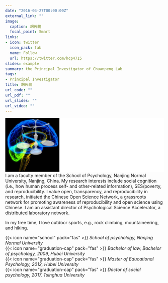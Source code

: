 ```yaml
---
date: "2016-04-27T00:00:00Z"
external_link: ""
image:
  caption: 胡传鹏
  focal_point: Smart
links:
- icon: twitter
  icon_pack: fab
  name: Follow
  url: https://twitter.com/hcp4715
slides: example
summary: the Principal Investigator of Chuanpeng Lab
tags:
- Principal Investigator
title: 胡传鹏
url_code: ""
url_pdf: ""
url_slides: ""
url_video: ""
---
```

![](images/hcp1.png)
I am a faculty member of the School of Psychology, Nanjing Normal University, Nanjing, China. My research interests include social cognition (i.e., how human process self- and other-related information), SES/poverty, and reproducibility. I value open, transparency, and reproducibility in research, initiated the Chinese Open Science Network, a grassroots network for promoting awareness of reproducibility and open science using Chinese. I am an assistant director of Psychological Science Accelerator, a distributed laboratory network.  

In my free time, I love outdoor sports, e.g., rock climbing, mountaineering, and hiking.  

{{< icon name="school" pack="fas" >}} _School of psychology, Nanjing Normal University_  
{{< icon name="graduation-cap" pack="fas" >}} _Bachelor of law, Bachelor of psychology, 2009, Hubei University_  
{{< icon name="graduation-cap" pack="fas" >}} _Master of Educational Psychology, 2012, Hubei University_  
{{< icon name="graduation-cap" pack="fas" >}} _Doctor of social psychology, 2017, Tsinghua University_  

